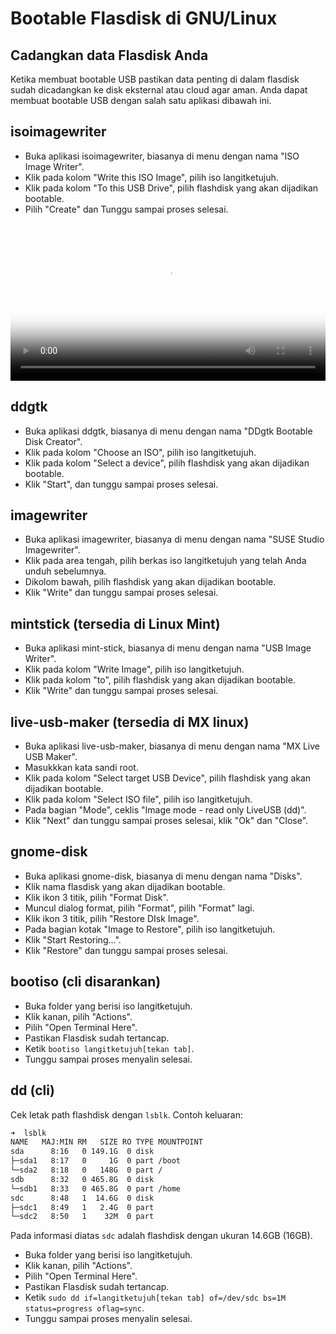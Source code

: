 # Bootable Flasdisk di GNU/Linux

## Cadangkan data Flasdisk Anda

Ketika membuat bootable USB pastikan data penting di dalam flasdisk sudah dicadangkan ke disk eksternal atau cloud agar aman.
Anda dapat membuat bootable USB dengan salah satu aplikasi dibawah ini.

## isoimagewriter

- Buka aplikasi isoimagewriter, biasanya di menu dengan nama "ISO Image Writer".
- Klik pada kolom "Write this ISO Image", pilih iso langitketujuh.
- Klik pada kolom "To this USB Drive", pilih flashdisk yang akan dijadikan bootable.
- Pilih "Create" dan Tunggu sampai proses selesai.

<video controls poster="../media/video/isoimagewriter-bootable-usb-langitketujuh.webp" style="position: relative; width: 100%; height: auto; border:0;" >
  <source src="../media/video/isoimagewriter-bootable-usb-langitketujuh.webm" type="video/webm">
</video>

## ddgtk

- Buka aplikasi ddgtk, biasanya di menu dengan nama "DDgtk Bootable Disk Creator".
- Klik pada kolom "Choose an ISO", pilih iso langitketujuh.
- Klik pada kolom "Select a device", pilih flashdisk yang akan dijadikan bootable.
- Klik "Start", dan tunggu sampai proses selesai.

## imagewriter

- Buka aplikasi imagewriter, biasanya di menu dengan nama "SUSE Studio Imagewriter".
- Klik pada area tengah, pilih berkas iso langitketujuh yang telah Anda unduh sebelumnya.
- Dikolom bawah, pilih flashdisk yang akan dijadikan bootable.
- Klik "Write" dan tunggu sampai proses selesai.

## mintstick (tersedia di Linux Mint)

- Buka aplikasi mint-stick, biasanya di menu dengan nama "USB Image Writer".
- Klik pada kolom "Write Image", pilih iso langitketujuh.
- Klik pada kolom "to", pilih flashdisk yang akan dijadikan bootable.
- Klik "Write" dan tunggu sampai proses selesai.

## live-usb-maker (tersedia di MX linux)

- Buka aplikasi live-usb-maker, biasanya di menu dengan nama "MX Live USB Maker".
- Masukkkan kata sandi root.
- Klik pada kolom "Select target USB Device", pilih flashdisk yang akan dijadikan bootable.
- Klik pada kolom "Select ISO file", pilih iso langitketujuh.
- Pada bagian "Mode", ceklis "Image mode - read only LiveUSB (dd)".
- Klik "Next" dan tunggu sampai proses selesai, klik "Ok" dan "Close".

## gnome-disk

- Buka aplikasi gnome-disk, biasanya di menu dengan nama "Disks".
- Klik nama flasdisk yang akan dijadikan bootable.
- Klik ikon 3 titik, pilih "Format Disk".
- Muncul dialog format, pilih "Format", pilih "Format" lagi.
- Klik ikon 3 titik, pilih "Restore DIsk Image".
- Pada bagian kotak "Image to Restore", pilih iso langitketujuh.
- Klik "Start Restoring...".
- Klik "Restore" dan tunggu sampai proses selesai.

## bootiso (cli disarankan)

- Buka folder yang berisi iso langitketujuh.
- Klik kanan, pilih "Actions".
- Pilih "Open Terminal Here".
- Pastikan Flasdisk sudah tertancap.
- Ketik `bootiso langitketujuh[tekan tab]`.
- Tunggu sampai proses menyalin selesai.

## dd (cli)
Cek letak path flashdisk dengan `lsblk`.
Contoh keluaran:

```bash
➜  lsblk
NAME   MAJ:MIN RM   SIZE RO TYPE MOUNTPOINT
sda      8:16   0 149.1G  0 disk 
├─sda1   8:17   0     1G  0 part /boot
└─sda2   8:18   0   148G  0 part /
sdb      8:32   0 465.8G  0 disk 
└─sdb1   8:33   0 465.8G  0 part /home
sdc      8:48   1  14.6G  0 disk 
├─sdc1   8:49   1   2.4G  0 part 
└─sdc2   8:50   1    32M  0 part
```

Pada informasi diatas `sdc` adalah flashdisk dengan ukuran 14.6GB (16GB).

- Buka folder yang berisi iso langitketujuh.
- Klik kanan, pilih "Actions".
- Pilih "Open Terminal Here".
- Pastikan Flasdisk sudah tertancap.
- Ketik `sudo dd if=langitketujuh[tekan tab] of=/dev/sdc bs=1M status=progress oflag=sync`.
- Tunggu sampai proses menyalin selesai.
